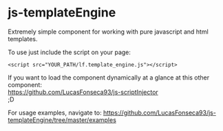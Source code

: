 # js-templateEngine

Extremely simple component for working with pure javascript and html templates.

To use just include the script on your page:
```
<script src="YOUR_PATH/lf.template_engine.js"></script>
```

If you want to load the component dynamically at a glance at this other component:<br/>
https://github.com/LucasFonseca93/js-scriptInjector <br/>
;D

For usage examples, navigate to: https://github.com/LucasFonseca93/js-templateEngine/tree/master/examples
